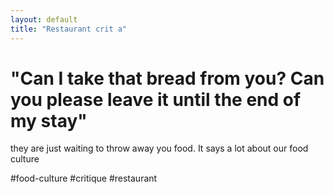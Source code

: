 ```yaml
---
layout: default
title: "Restaurant crit a"
---
```


# "Can I take that bread from you? Can you please leave it until the end of my stay"
they are just waiting to throw away you food. It says a lot about our food culture

#food-culture #critique #restaurant 